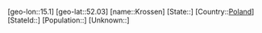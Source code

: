﻿---
location: [52.03,15.1]
type: City
tags:
- geo/City


SpocWebEntityId: 31665
isDeleted: false
confidential: public

---
[geo-lon::15.1]
[geo-lat::52.03]
[name::Krossen]
[State::]
[Country::[Poland](geo/Continent/Europe/Poland.md)]
[StateId::]
[Population::]
[Unknown::]

